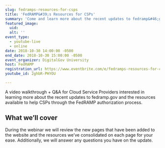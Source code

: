 ```yaml
---
slug: fedramps-resources-for-csps
title: 'FedRAMP&#39;s Resources for CSPs'
summary: 'Come and learn more about the recent updates to fedramp&#46;gov and the resources available to help you through the FedRAMP authorization process&#46;'
featured_image: 
  uid: 
  alt: ''
event_type: 
  - youtube-live
  - online
date: 2018-10-30 14:00:00 -0500
end_date: 2018-10-30 15:00:00 -0500
event_organizer: DigitalGov University
host: FedRAMP
registration_url: https://www.eventbrite.com/e/fedramps-resources-for-csps-registration-51472220798
youtube_id: 2ghbR-PHYOU

---
```


A video walkthrough + Q&A for Cloud Service Providers interested in learning more about the recent updates to fedramp.gov and the resources available to help CSPs through the FedRAMP authorization process. 

## What we’ll cover

During the webinar we will review the new pages that have been added to the website and the resources we’ve consolidated on each page for your ease. Additionally, we will answer any questions you have on the update.
